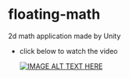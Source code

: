 # floating-math

2d math application made by Unity

* click below to watch the video

  [![IMAGE ALT TEXT HERE](https://img.youtube.com/vi/Fl0TZRJa2P8/0.jpg)](https://www.youtube.com/watch?v=Fl0TZRJa2P8)
